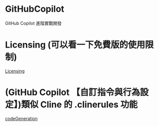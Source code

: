 # GitHubCopilot
GitHub Copilot 進階實戰開發

# Licensing (可以看一下免費版的使用限制)
[Licensing](./docs/Licensing.md)

# (GitHub Copilot 【自訂指令與行為設定】)類似 Cline 的 .clinerules 功能
[codeGeneration](./docs/codeGeneration.md)

